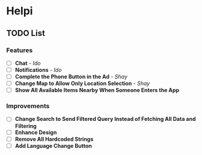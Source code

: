 # Helpi

## TODO List

### Features

- [ ] **Chat** - *Ido*
- [ ] **Notifications** - *Ido*
- [ ] **Complete the Phone Button in the Ad** - *Shay*
- [ ] **Change Map to Allow Only Location Selection** - *Shay*
- [ ] **Show All Available Items Nearby When Someone Enters the App**

### Improvements

- [ ] **Change Search to Send Filtered Query Instead of Fetching All Data and Filtering**
- [ ] **Enhance Design**
- [ ] **Remove All Hardcoded Strings**
- [ ] **Add Language Change Button**